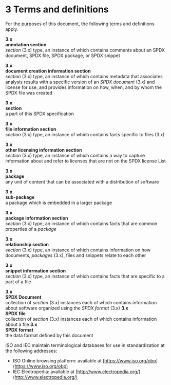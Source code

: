 # 3 Terms and definitions

For the purposes of this document, the following terms and definitions apply.

**3.x**  
**annotation section**  
*section* (3.x) type, an instance of which contains comments about an SPDX document, SPDX file, SPDX package, or SPDX snippet

**3.x**  
**document creation information section**  
*section* (3.x) type, an instance of which contains metadata that associates analysis results with a specific version of an *SPDX document* (3.x) and license for use, and provides information on how, when, and by whom the SPDX file was created

**3.x**  
**section**  
a part of this SPDX specification

**3.x**  
**file information section**  
*section* (3.x) type, an instance of which contains facts specific to files (3.x)

**3.x**  
**other licensing information section**  
*section* (3.x) type, an instance of which contains a way to capture information about and refer to licenses that are not on the SPDX license List

**3.x**  
**package**  
any unit of content that can be associated with a distribution of software

**3.x**  
**sub-package**  
a package which is embedded in a larger package

**3.x**  
**package information section**  
*section* (3.x) type, an instance of which contains facts that are common properties of a *package* 

**3.x**  
**relationship section**  
*section* (3.x) type, an instance of which contains information on how documents, *packages* (3.x), files and snippets relate to each other

**3.x**  
**snippet information section**  
*section* (3.x) type, an instance of which contains facts that are specific to a part of a file

**3.x**  
**SPDX Document**  
collection of *section* (3.x) instances each of which contains information about software organized using the *SPDX format* (3.x)
**3.x**  
**SPDX file**  
collection of *section* (3.x) instances each of which contains information about a file
**3.x**  
**SPDX format**  
the data format defined by this document

ISO and IEC maintain terminological databases for use in standardization at the following addresses:

* ISO Online browsing platform: available at [https://www.iso.org/obp](https://www.iso.org/obp)
* IEC Electropedia: available at [http://www.electropedia.org/](http://www.electropedia.org/)
